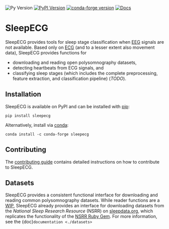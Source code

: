 ![Py Version](https://img.shields.io/pypi/pyversions/sleepecg.svg?logo=python&logoColor=white)
[![PyPI Version](https://img.shields.io/pypi/v/sleepecg)](https://pypi.org/project/sleepecg/)
[![conda-forge version](https://img.shields.io/conda/v/conda-forge/sleepecg.svg?label=conda-forge)](https://anaconda.org/conda-forge/sleepecg)
[![Docs](https://readthedocs.org/projects/sleepecg/badge/?version=latest)](https://sleepecg.readthedocs.io/en/latest/generated/sleepecg.html)

# SleepECG
SleepECG provides tools for sleep stage classification when [EEG](https://en.wikipedia.org/wiki/Electroencephalography) signals are not available. Based only on [ECG](https://en.wikipedia.org/wiki/Electrocardiography) (and to a lesser extent also movement data), SleepECG provides functions for
- downloading and reading open polysomnography datasets,
- detecting heartbeats from ECG signals, and
- classifying sleep stages (which includes the complete preprocessing, feature extraction, and classification pipeline) (*TODO*).


## Installation
SleepECG is available on PyPI and can be installed with [pip](https://pip.pypa.io/en/stable/):
```
pip install sleepecg
```
Alternatively, install via [conda](https://docs.conda.io/en/latest/):
```
conda install -c conda-forge sleepecg
```
## Contributing
The [contributing guide](https://github.com/cbrnr/sleepecg/blob/main/CONTRIBUTING.md) contains detailed instructions on how to contribute to SleepECG.


## Datasets
SleepECG provides a consistent functional interface for downloading and reading common polysomnography datasets. While reader functions are a [WIP](https://github.com/cbrnr/sleepecg/pull/28), SleepECG already provides an interface for downloading datasets from the _National Sleep Research Resource_ (NSRR) on [sleepdata.org](https://sleepdata.org/), which replicates the functionality of the [NSRR Ruby Gem](https://github.com/nsrr/nsrr-gem). For more information, see the {doc}`documentation <./datasets>`
